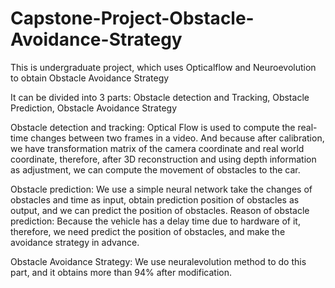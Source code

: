 # Capstone-Project-Obstacle-Avoidance-Strategy
This is undergraduate project, which uses Opticalflow and Neuroevolution to obtain Obstacle Avoidance Strategy

It can be divided into 3 parts:
Obstacle detection and Tracking, Obstacle Prediction, Obstacle Avoidance Strategy

Obstacle detection and tracking: Optical Flow is used to compute the real-time changes between two frames in a video. And because after calibration, we have transformation matrix of the camera coordinate and real world coordinate, therefore, after 3D reconstruction and using depth information as adjustment, we can compute the movement of obstacles to the car.

Obstacle prediction: We use a simple neural network take the changes of obstacles and time as input, obtain prediction position of obstacles as output, and we can predict the position of obstacles.
Reason of obstacle prediction: Because the vehicle has a delay time due to hardware of it, therefore, we need predict the position of obstacles, and make the avoidance strategy in advance.

Obstacle Avoidance Strategy: We use neuralevolution method to do this part, and it obtains more than 94% after modification.

